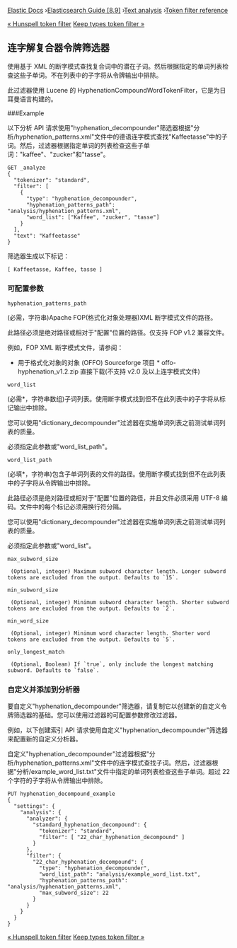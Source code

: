 

[Elastic Docs](/guide/) ›[Elasticsearch Guide [8.9]](index.md) ›[Text
analysis](analysis.md) ›[Token filter reference](analysis-tokenfilters.md)

[« Hunspell token filter](analysis-hunspell-tokenfilter.md) [Keep types
token filter »](analysis-keep-types-tokenfilter.md)

## 连字解复合器令牌筛选器

使用基于 XML 的断字模式查找复合词中的潜在子词。然后根据指定的单词列表检查这些子单词。不在列表中的子字将从令牌输出中排除。

此过滤器使用 Lucene 的 HyphenationCompoundWordTokenFilter，它是为日耳曼语言构建的。

###Example

以下分析 API 请求使用"hyphenation_decompounder"筛选器根据"分析/hyphenation_patterns.xml"文件中的德语连字模式查找"Kaffeetasse"中的子词。然后，过滤器根据指定单词的列表检查这些子单词："kaffee"、"zucker"和"tasse"。

    
    
    GET _analyze
    {
      "tokenizer": "standard",
      "filter": [
        {
          "type": "hyphenation_decompounder",
          "hyphenation_patterns_path": "analysis/hyphenation_patterns.xml",
          "word_list": ["Kaffee", "zucker", "tasse"]
        }
      ],
      "text": "Kaffeetasse"
    }

筛选器生成以下标记：

    
    
    [ Kaffeetasse, Kaffee, tasse ]

### 可配置参数

`hyphenation_patterns_path`

    

(必需，字符串)Apache FOP(格式化对象处理器)XML 断字模式文件的路径。

此路径必须是绝对路径或相对于"配置"位置的路径。仅支持 FOP v1.2 兼容文件。

例如，FOP XML 断字模式文件，请参阅：

* 用于格式化对象的对象 (OFFO) Sourceforge 项目 * offo-hyphenation_v1.2.zip 直接下载(不支持 v2.0 及以上连字模式文件)

`word_list`

    

(必需*，字符串数组)子词列表。使用断字模式找到但不在此列表中的子字将从标记输出中排除。

您可以使用"dictionary_decompounder"过滤器在实施单词列表之前测试单词列表的质量。

必须指定此参数或"word_list_path"。

`word_list_path`

    

(必填*，字符串)包含子单词列表的文件的路径。使用断字模式找到但不在此列表中的子字将从令牌输出中排除。

此路径必须是绝对路径或相对于"配置"位置的路径，并且文件必须采用 UTF-8 编码。文件中的每个标记必须用换行符分隔。

您可以使用"dictionary_decompounder"过滤器在实施单词列表之前测试单词列表的质量。

必须指定此参数或"word_list"。

`max_subword_size`

     (Optional, integer) Maximum subword character length. Longer subword tokens are excluded from the output. Defaults to `15`. 
`min_subword_size`

     (Optional, integer) Minimum subword character length. Shorter subword tokens are excluded from the output. Defaults to `2`. 
`min_word_size`

     (Optional, integer) Minimum word character length. Shorter word tokens are excluded from the output. Defaults to `5`. 
`only_longest_match`

     (Optional, Boolean) If `true`, only include the longest matching subword. Defaults to `false`. 

### 自定义并添加到分析器

要自定义"hyphenation_decompounder"筛选器，请复制它以创建新的自定义令牌筛选器的基础。您可以使用过滤器的可配置参数修改过滤器。

例如，以下创建索引 API 请求使用自定义"hyphenation_decompounder"筛选器来配置新的自定义分析器。

自定义"hyphenation_decompounder"过滤器根据"分析/hyphenation_patterns.xml"文件中的连字模式查找子词。然后，过滤器根据"分析/example_word_list.txt"文件中指定的单词列表检查这些子单词。超过 22 个字符的子字将从令牌输出中排除。

    
    
    PUT hyphenation_decompound_example
    {
      "settings": {
        "analysis": {
          "analyzer": {
            "standard_hyphenation_decompound": {
              "tokenizer": "standard",
              "filter": [ "22_char_hyphenation_decompound" ]
            }
          },
          "filter": {
            "22_char_hyphenation_decompound": {
              "type": "hyphenation_decompounder",
              "word_list_path": "analysis/example_word_list.txt",
              "hyphenation_patterns_path": "analysis/hyphenation_patterns.xml",
              "max_subword_size": 22
            }
          }
        }
      }
    }

[« Hunspell token filter](analysis-hunspell-tokenfilter.md) [Keep types
token filter »](analysis-keep-types-tokenfilter.md)
